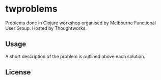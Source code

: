 # twproblems

Problems done in Clojure workshop organised by Melbourne Functional User Group.
Hosted by Thoughtworks.

## Usage

A short description of the problem is outlined above each solution.

## License

